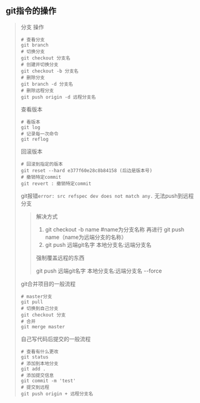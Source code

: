 ## git指令的操作

> 分支 操作
>
> ```shell
> # 查看分支
> git branch 
> # 切换分支
> git checkout 分支名
> # 创建并切换分支
> git checkout -b 分支名
> # 删除分支
> git branch -d 分支名
> # 删除远程分支
> git push origin -d 远程分支名
> ```
>
> 查看版本
>
> ```shell
> # 看版本
> git log   
> # 记录每一次命令
> git reflog  
> ```
>
> 回滚版本
>
> ```shell
> # 回滚到指定的版本
> git reset --hard e377f60e28c8b84158 (后边是版本号)
> # 撤销特定commit
> git revert : 撤销特定commit
> ```
>
> git报错```error: src refspec dev does not match any.``` 无法push到远程分支
>
> > 解决方式
> >
> > 1. git checkout -b name    #name为分支名称 再进行 git push name（name为远端分支的名称）
> > 2. git push 远端git名字 本地分支名:远端分支名
> >
> > 强制覆盖远程的东西
> >
> > git push 远端git名字 本地分支名:远端分支名 --force
>
> git合并项目的一般流程
>
> ```shell
> # master分支
> git pull
> # 切换到自己分支
> git checkout 分支
> # 合并
> git merge master
> ```
>
> 自己写代码后提交的一般流程
>
> ```shell
> # 查看有什么更改
> git status
> # 添加到本地分支
> git add .
> # 添加提交信息
> git commit -m 'test'
> # 提交到远程
> git push origin + 远程分支名
> ```
>
> 

